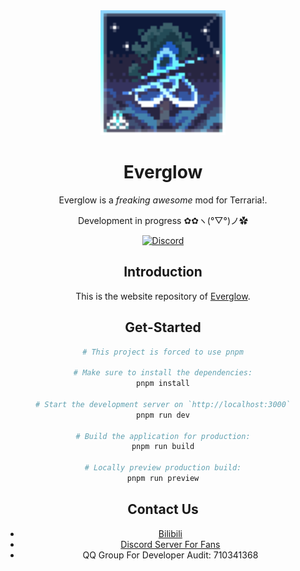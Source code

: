 <div align="center">

<img src="https://github.com/Solaestas/Everglow/blob/master/Sources/Everglow/icon.png" alt="Everglow" width="200">

# Everglow

Everglow is a *freaking awesome* mod for Terraria!.

Development in progress ✿✿ヽ(°▽°)ノ✿
<br>

<div align="center">
    <a href="https://discord.gg/pdXvp89Dbp">
        <img src="https://img.shields.io/discord/957529364499689482?color=5865F2&label=Everglow&logo=discord&logoColor=white" alt="Discord"/>
    </a>
</div>

## Introduction

This is the website repository of [Everglow](https://github.com/Solaestas/Everglow).

## Get-Started
```bash
# This project is forced to use pnpm

# Make sure to install the dependencies:
pnpm install

# Start the development server on `http://localhost:3000`
pnpm run dev

# Build the application for production:
pnpm run build

# Locally preview production build:
pnpm run preview
```

## Contact Us

 - [Bilibili](https://space.bilibili.com/1079503056)
 - [Discord Server For Fans](https://discord.gg/pdXvp89Dbp)
 - QQ Group For Developer Audit: 710341368